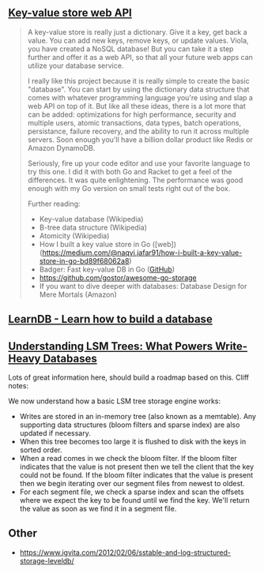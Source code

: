 ## [Key-value store web API](https://web.eecs.utk.edu/~azh/blog/morechallengingprojects.html)

> A key-value store is really just a dictionary. Give it a key, get back a value. You can add new keys, remove keys, or update values. Viola, you have created a NoSQL database! But you can take it a step further and offer it as a web API, so that all your future web apps can utilize your database service.
> 
> I really like this project because it is really simple to create the basic "database". You can start by using the dictionary data structure that comes with whatever programming language you're using and slap a web API on top of it. But like all these ideas, there is a lot more that can be added: optimizations for high performance, security and multiple users, atomic transactions, data types, batch operations, persistance, failure recovery, and the ability to run it across multiple servers. Soon enough you'll have a billion dollar product like Redis or Amazon DynamoDB.
> 
> Seriously, fire up your code editor and use your favorite language to try this one. I did it with both Go and Racket to get a feel of the differences. It was quite enlightening. The performance was good enough with my Go version on small tests right out of the box.
> 
> Further reading:
> 
> * Key-value database (Wikipedia)
> * B-tree data structure (Wikipedia)
> * Atomicity (Wikipedia)
> * How I built a key value store in Go ([web])(https://medium.com/@naqvi.jafar91/how-i-built-a-key-value-store-in-go-bd89f68062a8)
> * Badger: Fast key-value DB in Go ([GitHub](https://github.com/dgraph-io/badger))
> * https://github.com/gostor/awesome-go-storage
> * If you want to dive deeper with databases: Database Design for Mere Mortals (Amazon)

## [LearnDB - Learn how to build a database](learndb.net)

## [Understanding LSM Trees: What Powers Write-Heavy Databases](https://yetanotherdevblog.com/lsm/)

Lots of great information here, should build a roadmap based on this. Cliff notes:

We now understand how a basic LSM tree storage engine works:

- Writes are stored in an in-memory tree (also known as a memtable). Any supporting data structures (bloom filters and sparse index) are also updated if necessary.
- When this tree becomes too large it is flushed to disk with the keys in sorted order.
- When a read comes in we check the bloom filter. If the bloom filter indicates that the value is not present then we tell the client that the key could not be found. If the bloom filter indicates that the value is present then we begin iterating over our segment files from newest to oldest.
- For each segment file, we check a sparse index and scan the offsets where we expect the key to be found until we find the key. We'll return the value as soon as we find it in a segment file.

## Other

* https://www.igvita.com/2012/02/06/sstable-and-log-structured-storage-leveldb/
